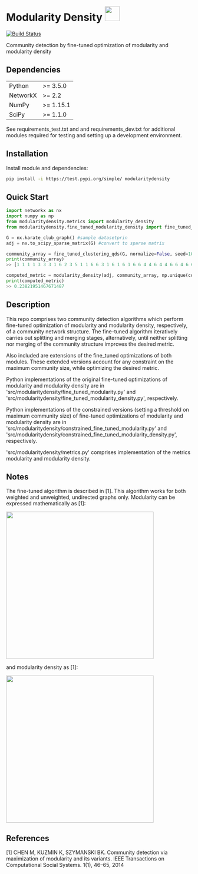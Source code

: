 Modularity Density <img src="https://github.com/ckmanalytix/modularity-density/blob/master/doc/logo/CKM_green.svg" data-canonical-src="https://github.com/ckmanalytix/modularity-density/blob/master/doc/logo/CKM_green.svg" width="40" height="40" /> 
==================
[![Build Status](https://travis-ci.org/ckmanalytix/modularity-density.svg?branch=master)](https://travis-ci.org/ckmanalytix/modularity-density)

Community detection by fine-tuned optimization of modularity
and modularity density

Dependencies
------------

<table>
<tr>
  <td>Python</td>
  <td>
    <a> >= 3.5.0 
    </a>
  </td>
</tr>
  <td>NetworkX</td>
  <td>
    <a> >= 2.2
    </a>
</td>
</tr>
<tr>
  <td>NumPy</td>
  <td>
    <a> >= 1.15.1
    </a>
  </td>
</tr>
<tr>
  <td>SciPy</td>
  <td>
    <a> >= 1.1.0
    </a>
  </td>
</tr>
</table>

See requirements_test.txt and and requirements_dev.txt for additional modules required for testing and setting up a development environment.

Installation
-----

Install module and dependencies:
```sh
pip install -i https://test.pypi.org/simple/ modularitydensity
```

Quick Start
-----
```python
import networkx as nx
import numpy as np
from modularitydensity.metrics import modularity_density
from modularitydensity.fine_tuned_modularity_density import fine_tuned_clustering_qds

G = nx.karate_club_graph() #sample datasetprin
adj = nx.to_scipy_sparse_matrix(G) #convert to sparse matrix

community_array = fine_tuned_clustering_qds(G, normalize=False, seed=100)
print(community_array)
>> [1 1 1 1 3 3 3 1 6 2 3 5 1 1 6 6 3 1 6 1 6 1 6 6 4 4 6 4 4 6 6 4 6 6]

computed_metric = modularity_density(adj, community_array, np.unique(community_array))
print(computed_metric)
>> 0.23821951467671487          
```

Description
-----------

This repo comprises two community detection algorithms which perform fine-tuned
optimization of modularity and modularity density, respectively,
of a community network structure. The fine-tuned algorithm iteratively
carries out splitting and merging stages, alternatively, until
neither splitting nor merging of the community structure
improves the desired metric.

Also included are extensions of the fine_tuned optimizations of both
modules. These extended versions account for any
constraint on the maximum community size, while optimizing the desired metric.

Python implementations of the original fine-tuned optimizations of modularity
and modularity density are in 'src/modularitydensity/fine_tuned_modularity.py' and
'src/modularitydensity/fine_tuned_modularity_density.py', respectively.

Python implementations of the
constrained versions (setting a threshold on maximum community size) of
fine-tuned optimizations of modularity and modularity density are
in 'src/modularitydensity/constrained_fine_tuned_modularity.py' and
'src/modularitydensity/constrained_fine_tuned_modularity_density.py', respectively.

'src/modularitydensity/metrics.py' comprises implementation of the metrics
modularity and modularity density.

Notes
-----

The fine-tuned algorithm is described in [1]. This algorithm works for both
weighted and unweighted, undirected graphs only. Modularity can be expressed mathematically as [1]: 

<img src="https://github.com/ckmanalytix/modularity-density/blob/master/doc/equations/chen35.png" width="400"/> 

and modularity density as [1]:

<img src="https://github.com/ckmanalytix/modularity-density/blob/master/doc/equations/chen39.png" width="400"/> 


References
----------
[1] CHEN M, KUZMIN K, SZYMANSKI BK. Community detection via maximization of
modularity and its variants. IEEE Transactions on Computational Social Systems.
1(1), 46–65, 2014

